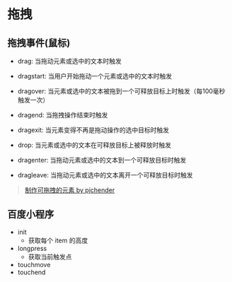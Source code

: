 # 拖拽

## 拖拽事件(鼠标)

* drag: 当拖动元素或选中的文本时触发

* dragstart: 当用户开始拖动一个元素或选中的文本时触发
* dragover: 当元素或选中的文本被拖到一个可释放目标上时触发（每100毫秒触发一次）
* dragend: 当拖拽操作结束时触发
* dragexit: 当元素变得不再是拖动操作的选中目标时触发

* drop: 当元素或选中的文本在可释放目标上被释放时触发

* dragenter: 当拖动元素或选中的文本到一个可释放目标时触发
* dragleave: 当拖动元素或选中的文本离开一个可释放目标时触发

> [制作可拖拽的元素 by pjchender](https://pjchender.blogspot.com/2017/08/html5-drag-and-drop-api.html)

## 百度小程序

* init
  * 获取每个 item 的高度
* longpress
  * 获取当前触发点
* touchmove
* touchend
